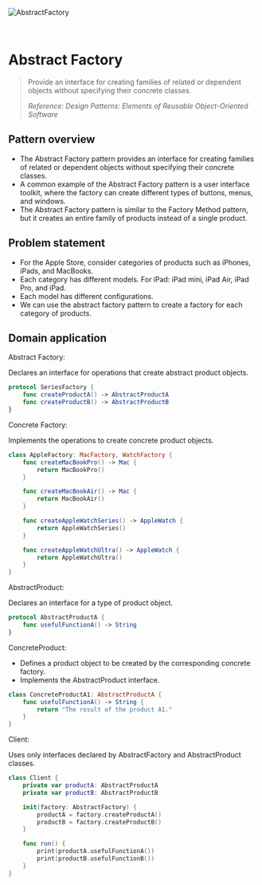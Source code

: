 ![AbstractFactory](https://github.com/user-attachments/assets/b994e2b8-e2c2-4f9a-9ae7-704473dfc240)

<br />

# Abstract Factory

> Provide an interface for creating families of related or dependent objects without specifying their concrete classes.
>
> _Reference: Design Patterns: Elements of Reusable Object-Oriented Software_

## Pattern overview

- The Abstract Factory pattern provides an interface for creating families of related or dependent objects without specifying their concrete classes.
- A common example of the Abstract Factory pattern is a user interface toolkit, where the factory can create different types of buttons, menus, and windows.
- The Abstract Factory pattern is similar to the Factory Method pattern, but it creates an entire family of products instead of a single product.

## Problem statement

- For the Apple Store, consider categories of products such as iPhones, iPads, and MacBooks.
- Each category has different models. For iPad: iPad mini, iPad Air, iPad Pro, and iPad.
- Each model has different configurations.
- We can use the abstract factory pattern to create a factory for each category of products.

## Domain application

Abstract Factory:

Declares an interface for operations that create abstract product objects.

```swift
protocol SeriesFactory {
    func createProductA() -> AbstractProductA
    func createProductB() -> AbstractProductB
}
```

Concrete Factory:

Implements the operations to create concrete product objects.

```swift
class AppleFactory: MacFactory, WatchFactory {
    func createMacBookPro() -> Mac {
        return MacBookPro()
    }

    func createMacBookAir() -> Mac {
        return MacBookAir()
    }

    func createAppleWatchSeries() -> AppleWatch {
        return AppleWatchSeries()
    }

    func createAppleWatchUltra() -> AppleWatch {
        return AppleWatchUltra()
    }
}
```

AbstractProduct:

Declares an interface for a type of product object.

```swift
protocol AbstractProductA {
    func usefulFunctionA() -> String
}
```

ConcreteProduct:

- Defines a product object to be created by the corresponding concrete factory.
- Implements the AbstractProduct interface.

```swift
class ConcreteProductA1: AbstractProductA {
    func usefulFunctionA() -> String {
        return "The result of the product A1."
    }
}
```

Client:

Uses only interfaces declared by AbstractFactory and AbstractProduct classes.

```swift
class Client {
    private var productA: AbstractProductA
    private var productB: AbstractProductB

    init(factory: AbstractFactory) {
        productA = factory.createProductA()
        productB = factory.createProductB()
    }

    func run() {
        print(productA.usefulFunctionA())
        print(productB.usefulFunctionB())
    }
}
```
